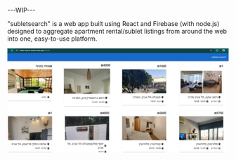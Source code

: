 ---WIP---

"subletsearch" is a web app built using React and Firebase (with node.js) designed to aggregate apartment rental/sublet listings from around the web into one, easy-to-use platform.

![alt text](https://github.com/yahavya/subletsearch/blob/main/readmeimg.png?raw=true)
